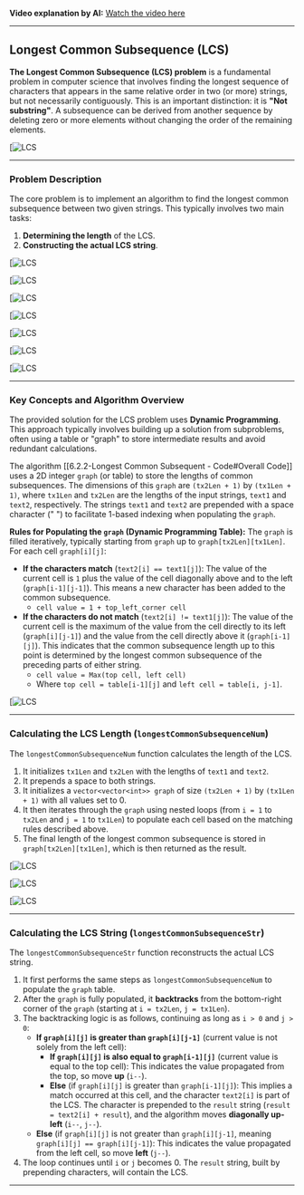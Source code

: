 
**Video explanation by AI:** [Watch the video here](https://notebooklm.google.com/notebook/68a51878-3ce2-4a6e-ba12-62bb4ec9e31e?artifactId=d20f0281-ffd8-4856-a690-b4068649b8af)

---
## Longest Common Subsequence (LCS)

**The Longest Common Subsequence (LCS) problem** is a fundamental problem in computer science that involves finding the longest sequence of characters that appears in the same relative order in two (or more) strings, but not necessarily contiguously. This is an important distinction: it is **"Not substring"**. A subsequence can be derived from another sequence by deleting zero or more elements without changing the order of the remaining elements.

[![LCS](G:\DSA\Slides\LCS\s1.png)

---
### Problem Description

The core problem is to implement an algorithm to find the longest common subsequence between two given strings. This typically involves two main tasks:

1. **Determining the length** of the LCS.
2. **Constructing the actual LCS string**.

[![LCS](G:\DSA\Slides\LCS\s2.png)

[![LCS](G:\DSA\Slides\LCS\s3.png)

[![LCS](G:\DSA\Slides\LCS\s3.png)

[![LCS](G:\DSA\Slides\LCS\s4.png)

[![LCS](G:\DSA\Slides\LCS\s5.png)

[![LCS](G:\DSA\Slides\LCS\s6.png)

[![LCS](G:\DSA\Slides\LCS\s7.png)

----
### Key Concepts and Algorithm Overview

The provided solution for the LCS problem uses **Dynamic Programming**. This approach typically involves building up a solution from subproblems, often using a table or "graph" to store intermediate results and avoid redundant calculations.

The algorithm [[6.2.2-Longest Common Subsequent - Code#Overall Code]] uses a 2D integer `graph` (or table) to store the lengths of common subsequences. The dimensions of this `graph` are `(tx2Len + 1)` by `(tx1Len + 1)`, where `tx1Len` and `tx2Len` are the lengths of the input strings, `text1` and `text2`, respectively. The strings `text1` and `text2` are prepended with a space character (" ") to facilitate 1-based indexing when populating the `graph`.

**Rules for Populating the `graph` (Dynamic Programming Table):** The `graph` is filled iteratively, typically starting from `graph` up to `graph[tx2Len][tx1Len]`. For each cell `graph[i][j]`:

- **If the characters match** (`text2[i] == text1[j]`): The value of the current cell is `1` plus the value of the cell diagonally above and to the left (`graph[i-1][j-1]`). This means a new character has been added to the common subsequence.
    - `cell value = 1 + top_left_corner cell`
- **If the characters do not match** (`text2[i] != text1[j]`): The value of the current cell is the maximum of the value from the cell directly to its left (`graph[i][j-1]`) and the value from the cell directly above it (`graph[i-1][j]`). This indicates that the common subsequence length up to this point is determined by the longest common subsequence of the preceding parts of either string.
    - `cell value = Max(top cell, left cell)`
    - Where `top cell = table[i-1][j]` and `left cell = table[i, j-1]`.

[![LCS](G:\DSA\Slides\LCS\s13.png)

---
### Calculating the LCS Length (`longestCommonSubsequenceNum`)

The `longestCommonSubsequenceNum` function calculates the length of the LCS.

1. It initializes `tx1Len` and `tx2Len` with the lengths of `text1` and `text2`.
2. It prepends a space to both strings.
3. It initializes a `vector<vector<int>> graph` of size `(tx2Len + 1)` by `(tx1Len + 1)` with all values set to 0.
4. It then iterates through the `graph` using nested loops (from `i = 1` to `tx2Len` and `j = 1` to `tx1Len`) to populate each cell based on the matching rules described above.
5. The final length of the longest common subsequence is stored in `graph[tx2Len][tx1Len]`, which is then returned as the result.

[![LCS](G:\DSA\Slides\LCS\s14.png)

[![LCS](G:\DSA\Slides\LCS\s15.png)

[![LCS](G:\DSA\Slides\LCS\s16.png)

---
### Calculating the LCS String (`longestCommonSubsequenceStr`)

The `longestCommonSubsequenceStr` function reconstructs the actual LCS string.

1. It first performs the same steps as `longestCommonSubsequenceNum` to populate the `graph` table.
2. After the `graph` is fully populated, it **backtracks** from the bottom-right corner of the `graph` (starting at `i = tx2Len`, `j = tx1Len`).
3. The backtracking logic is as follows, continuing as long as `i > 0` and `j > 0`:
    - **If `graph[i][j]` is greater than `graph[i][j-1]`** (current value is not solely from the left cell):
        - **If `graph[i][j]` is also equal to `graph[i-1][j]`** (current value is equal to the top cell): This indicates the value propagated from the top, so move **up** (`i--`).
        - **Else** (if `graph[i][j]` is greater than `graph[i-1][j]`): This implies a match occurred at this cell, and the character `text2[i]` is part of the LCS. The character is prepended to the `result` string (`result = text2[i] + result`), and the algorithm moves **diagonally up-left** (`i--`, `j--`).
    - **Else** (if `graph[i][j]` is not greater than `graph[i][j-1]`, meaning `graph[i][j] == graph[i][j-1]`): This indicates the value propagated from the left cell, so move **left** (`j--`).
4. The loop continues until `i` or `j` becomes 0. The `result` string, built by prepending characters, will contain the LCS.

---
